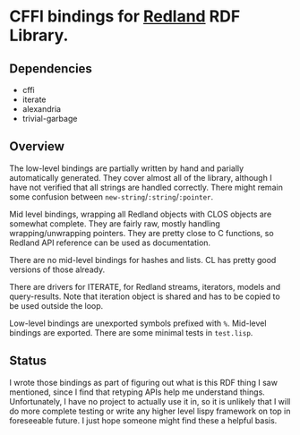 # CFFI bindings for [Redland](http://librdf.org/docs/api/index.html) RDF Library.

## Dependencies

- cffi
- iterate
- alexandria
- trivial-garbage

## Overview

The low-level bindings are partially written by hand and parially automatically generated. They cover almost all of the library, although I have not verified that all strings are handled correctly. There might remain some confusion between `new-string`/`:string`/`:pointer`.

Mid level bindings, wrapping all Redland objects with CLOS objects are somewhat complete. They are fairly raw, mostly handling wrapping/unwrapping pointers. They are pretty close to C functions, so Redland API reference can be used as documentation.

There are no mid-level bindings for hashes and lists. CL has pretty good versions of those already.

There are drivers for ITERATE, for Redland streams, iterators, models and query-results. Note that iteration object is shared and has to be copied to be used outside the loop.

Low-level bindings are unexported symbols prefixed with `%`. Mid-level bindings are exported. There are some minimal tests in `test.lisp`.

## Status

I wrote those bindings as part of figuring out what is this RDF thing I saw mentioned, since I find that retyping APIs help me understand things. Unfortunately, I have no project to actually use it in, so it is unlikely that I will do more complete testing or write any higher level lispy framework on top in foreseeable future. I just hope someone might find these a helpful basis.
